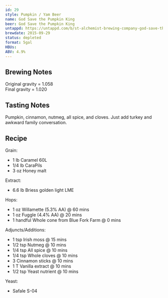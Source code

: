 ```yaml
---
id: 29
style: Pumpkin / Yam Beer
name: God Save the Pumpkin King
beer: God Save the Pumpkin King
untappd: https://untappd.com/b/st-alchemist-brewing-company-god-save-the-pumpkin-king/1297062
brewdate: 2015-09-29
status: depleted
format: 5gal
HBUs:
ABV: 4.9%
---
```


## Brewing Notes  
Original gravity = 1.058  
Final gravity = 1.020

## Tasting Notes
Pumpkin, cinnamon, nutmeg, all spice, and cloves. Just add turkey and awkward family conversation.

## Recipe
Grain:

  + 1 lb Caramel 60L
  + 1/4 lb CaraPils
  + 3 oz Honey malt

Extract:

  + 6.6 lb Briess golden light LME

Hops:

  + 1 oz Willamette (5.3% AA) @ 60 mins
  + 1 oz Fuggle (4.4% AA) @ 20 mins
  + 1 handful Whole cone from Blue Fork Farm @ 0 mins

Adjuncts/Additions:

  + 1 tsp Irish moss @ 15 mins
  + 1/2 tsp Nutmeg @ 10 mins
  + 1/4 tsp All spice @ 10 mins
  + 1/4 tsp Whole cloves @ 10 mins
  + 3 Cinnamon sticks @ 10 mins
  + 1 T Vanilla extract @ 10 mins
  + 1/2 tsp Yeast nutrient @ 10 mins

Yeast:

  + Safale S-04
